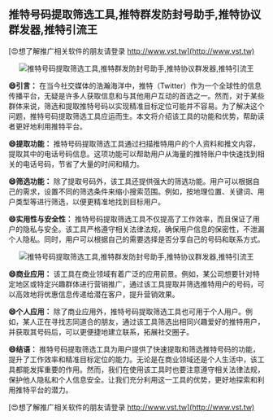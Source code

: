## **推特号码提取筛选工具,推特群发防封号助手,推特协议群发器,推特引流王**

[😍想了解推广相关软件的朋友请登录 http://www.vst.tw](http://www.vst.tw)

 <center><img src="https://vst.tw/MP4/tuiguang/png/0.png" alt="推特号码提取筛选工具,推特群发防封号助手,推特协议群发器,推特引流王"></center>

**😄引言：**
在当今社交媒体的浩瀚海洋中，推特（Twitter）作为一个全球性的信息传播平台，无疑是许多人获取信息和与其他用户互动的首选之一。然而，对于某些群体来说，筛选和提取推特号码以实现精准目标定位可能并不容易。为了解决这个问题，推特号码提取筛选工具应运而生。本文将介绍该工具的功能和优势，帮助读者更好地利用推特平台。

**😄提取功能：**
推特号码提取筛选工具通过扫描推特用户的个人资料和推文内容，提取其中的电话号码信息。这项功能可以帮助用户从海量的推特账户中快速找到相关的电话号码，节省了大量的时间和精力。

**😄筛选功能：**
除了提取号码外，该工具还提供强大的筛选功能。用户可以根据自己的需求，设置不同的筛选条件来缩小搜索范围。例如，按地理位置、关键词、用户类型等进行筛选，以便更精准地找到目标用户。

**😄实用性与安全性：**
推特号码提取筛选工具不仅提高了工作效率，而且保证了用户的隐私与安全。该工具严格遵守相关法律法规，确保用户信息的保密性，不泄漏个人隐私。同时，用户可以根据自己的需要选择是否分享自己的号码和联系方式。

 <center><img src="https://vst.tw/MP4/tuiguang/png/8.png" alt="推特号码提取筛选工具,推特群发防封号助手,推特协议群发器,推特引流王"></center>

**😄商业应用：**
该工具在商业领域有着广泛的应用前景。例如，某公司想要针对特定地区或特定兴趣群体进行营销推广，通过该工具提取并筛选推特用户的号码，可以高效地将优惠信息传递给潜在客户，提升营销效果。

**😄个人应用：**
除了商业应用外，推特号码提取筛选工具也可用于个人用户。例如，某人正在寻找志同道合的朋友，通过该工具筛选出相同兴趣爱好的推特用户，并获取其号码后，可以更便捷地建立联系，拓展社交圈子。

**😄结语：**
推特号码提取筛选工具为用户提供了快速提取和筛选推特号码的功能，提升了工作效率和精准目标定位的能力。无论是在商业领域还是个人生活中，该工具都能发挥重要的作用。然而，我们在使用该工具时也要注意遵守相关法律法规，保护他人隐私和个人信息安全。让我们充分利用这一工具的优势，更好地探索和利用推特平台的潜力。

[😍想了解推广相关软件的朋友请登录 http://www.vst.tw](http://www.vst.tw)



